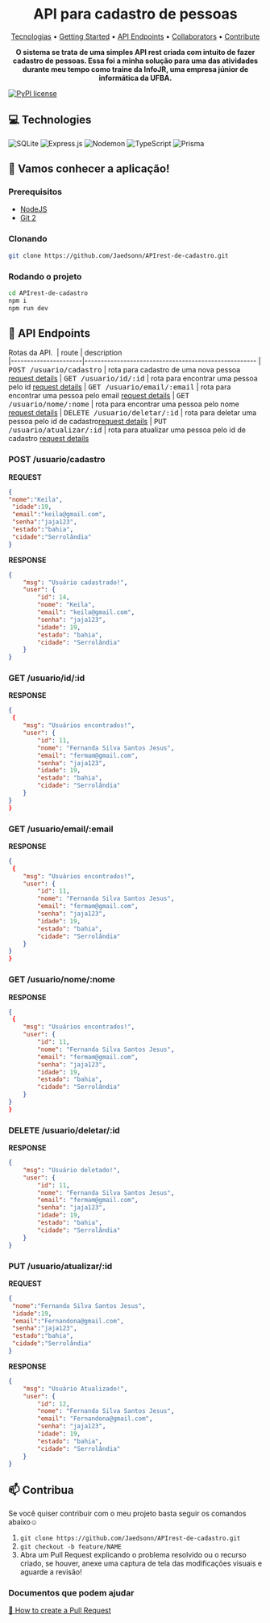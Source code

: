 <h1 align="center" style="font-weight: bold;">API para cadastro de pessoas</h1>

<p align="center">
 <a href="#tech">Tecnologias</a> • 
 <a href="#started">Getting Started</a> • 
  <a href="#routes">API Endpoints</a> •
 <a href="#colab">Collaborators</a> •
 <a href="#contribute">Contribute</a>
</p>

<p align="center">
    <b>O sistema se trata de uma simples API rest criada com intuito de fazer cadastro de pessoas. Essa foi a minha solução para uma das atividades durante meu tempo como traine da InfoJR, uma empresa júnior de informática da UFBA.</b>
</p>

[![PyPI license](https://img.shields.io/pypi/l/ansicolortags.svg)](https://pypi.python.org/pypi/ansicolortags/)

<h2 id="technologies">💻 Technologies</h2>

![SQLite](https://img.shields.io/badge/sqlite-%2307405e.svg?style=for-the-badge&logo=sqlite&logoColor=white)
![Express.js](https://img.shields.io/badge/express.js-%23404d59.svg?style=for-the-badge&logo=express&logoColor=%2361DAFB)
![Nodemon](https://img.shields.io/badge/NODEMON-%23323330.svg?style=for-the-badge&logo=nodemon&logoColor=%BBDEAD)
![TypeScript](https://img.shields.io/badge/typescript-%23007ACC.svg?style=for-the-badge&logo=typescript&logoColor=white)
![Prisma](https://img.shields.io/badge/Prisma-3982CE?style=for-the-badge&logo=Prisma&logoColor=white)


<h2 id="started">🚀 Vamos conhecer a aplicação!</h2>

<h3>Prerequisitos</h3>

- [NodeJS](https://github.com/)
- [Git 2](https://github.com)

<h3>Clonando</h3>

```bash
git clone https://github.com/Jaedsonn/APIrest-de-cadastro.git
```

<h3>Rodando o projeto</h3>


```bash
cd APIrest-de-cadastro
npm i
npm run dev
```

<h2 id="routes">📍 API Endpoints</h2>

Rotas da API.
​
| route               | description                                          
|----------------------|-----------------------------------------------------
| <kbd>POST /usuario/cadastro</kbd>     | rota para cadastro de uma nova pessoa [request details](#post-details)
| <kbd>GET /usuario/id/:id</kbd>     | rota para encontrar uma pessoa pelo id [request details](#get-id-details)
| <kbd>GET /usuario/email/:email</kbd>     | rota para encontrar uma pessoa pelo email [request details](#get-email-details)
| <kbd>GET /usuario/nome/:nome</kbd>     | rota para encontrar uma pessoa pelo nome [request details](#get-nome-details)
| <kbd>DELETE /usuario/deletar/:id</kbd>     | rota para deletar uma pessoa pelo id de cadastro[request details](#delete-user-id)
| <kbd>PUT /usuario/atualizar/:id</kbd>     | rota para atualizar uma pessoa pelo id de cadastro [request details](#put-user-id)

<h3 id="post-details">POST /usuario/cadastro</h3>

**REQUEST**
```json
{
"nome":"Keila",
 "idade":19,
 "email":"keila@gmail.com",
 "senha":"jaja123",
 "estado":"bahia",
 "cidade":"Serrolândia"
}
```

**RESPONSE**
```json
{
    "msg": "Usuário cadastrado!",
    "user": {
        "id": 14,
        "nome": "Keila",
        "email": "keila@gmail.com",
        "senha": "jaja123",
        "idade": 19,
        "estado": "bahia",
        "cidade": "Serrolândia"
    }
}
```


<h3 id="get-id-details">GET /usuario/id/:id</h3>

**RESPONSE**
```json
{
 {
    "msg": "Usuários encontrados!",
    "user": {
        "id": 11,
        "nome": "Fernanda Silva Santos Jesus",
        "email": "fermam@gmail.com",
        "senha": "jaja123",
        "idade": 19,
        "estado": "bahia",
        "cidade": "Serrolândia"
    }
}
}
```


<h3 id="get-email-details">GET /usuario/email/:email</h3>

**RESPONSE**
```json
{
 {
    "msg": "Usuários encontrados!",
    "user": {
        "id": 11,
        "nome": "Fernanda Silva Santos Jesus",
        "email": "fermam@gmail.com",
        "senha": "jaja123",
        "idade": 19,
        "estado": "bahia",
        "cidade": "Serrolândia"
    }
}
}
```


<h3 id="get-nome-details">GET /usuario/nome/:nome</h3>

**RESPONSE**
```json
{
 {
    "msg": "Usuários encontrados!",
    "user": {
        "id": 11,
        "nome": "Fernanda Silva Santos Jesus",
        "email": "fermam@gmail.com",
        "senha": "jaja123",
        "idade": 19,
        "estado": "bahia",
        "cidade": "Serrolândia"
    }
}
}
```


<h3 id="delete-user-id">DELETE /usuario/deletar/:id</h3>

**RESPONSE**
```json
{
    "msg": "Usuário deletado!",
    "user": {
        "id": 11,
        "nome": "Fernanda Silva Santos Jesus",
        "email": "fermam@gmail.com",
        "senha": "jaja123",
        "idade": 19,
        "estado": "bahia",
        "cidade": "Serrolândia"
    }
}
```


<h3 id="put-user-id">PUT /usuario/atualizar/:id</h3>

**REQUEST**
```json
{
 "nome":"Fernanda Silva Santos Jesus",
 "idade":19,
 "email":"Fernandona@gmail.com",
 "senha":"jaja123",
 "estado":"bahia",
 "cidade":"Serrolândia"
}
```

**RESPONSE**
```json
{
    "msg": "Usuário Atualizado!",
    "user": {
        "id": 12,
        "nome": "Fernanda Silva Santos Jesus",
        "email": "Fernandona@gmail.com",
        "senha": "jaja123",
        "idade": 19,
        "estado": "bahia",
        "cidade": "Serrolândia"
    }
}
```

<h2 id="contribute">📫 Contribua</h2>

Se você quiser contribuir com o meu projeto basta seguir os comandos abaixo☺️

1. `git clone https://github.com/Jaedsonn/APIrest-de-cadastro.git`
2. `git checkout -b feature/NAME`
3. Abra um Pull Request explicando o problema resolvido ou o recurso criado, se houver, anexe uma captura de tela das modificações visuais e aguarde a revisão!

<h3>Documentos que podem ajudar</h3>

[📝 How to create a Pull Request](https://www.atlassian.com/br/git/tutorials/making-a-pull-request)
